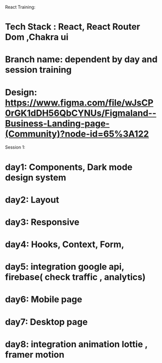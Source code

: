 React Training:

# Tech Stack : React, React Router Dom ,Chakra ui

# Branch name: dependent by day and session training

# Design: https://www.figma.com/file/wJsCP0rGK1dDH56QbCYNUs/Figmaland--Business-Landing-page-(Community)?node-id=65%3A122

Session 1:

# day1: Components, Dark mode design system

# day2: Layout

# day3: Responsive

# day4: Hooks, Context, Form,

# day5: integration google api, firebase( check traffic , analytics)

# day6: Mobile page

# day7: Desktop page

# day8: integration animation lottie , framer motion
